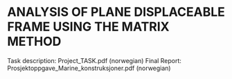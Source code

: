 # ANALYSIS OF PLANE DISPLACEABLE FRAME USING THE MATRIX METHOD

Task description: Project_TASK.pdf  (norwegian)
Final Report: Prosjektoppgave_Marine_konstruksjoner.pdf (norwegian)
